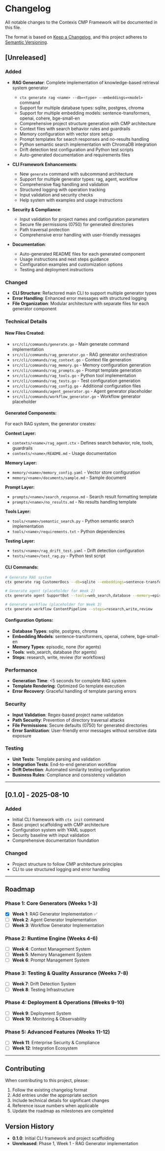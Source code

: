 # Changelog

All notable changes to the Contexis CMP Framework will be documented in this file.

The format is based on [Keep a Changelog](https://keepachangelog.com/en/1.0.0/),
and this project adheres to [Semantic Versioning](https://semver.org/spec/v2.0.0.html).

## [Unreleased]

### Added
- **RAG Generator**: Complete implementation of knowledge-based retrieval system generator
  - `ctx generate rag <name> --db=<type> --embeddings=<model>` command
  - Support for multiple database types: sqlite, postgres, chroma
  - Support for multiple embedding models: sentence-transformers, openai, cohere, bge-small-en
  - Comprehensive project structure generation with CMP architecture
  - Context files with search behavior rules and guardrails
  - Memory configuration with vector store setup
  - Prompt templates for search responses and no-results handling
  - Python semantic search implementation with ChromaDB integration
  - Drift detection test configuration and Python test scripts
  - Auto-generated documentation and requirements files

- **CLI Framework Enhancements**:
  - New `generate` command with subcommand architecture
  - Support for multiple generator types: rag, agent, workflow
  - Comprehensive flag handling and validation
  - Structured logging with operation tracking
  - Input validation and security checks
  - Help system with examples and usage instructions

- **Security & Compliance**:
  - Input validation for project names and configuration parameters
  - Secure file permissions (0750) for generated directories
  - Path traversal protection
  - Comprehensive error handling with user-friendly messages

- **Documentation**:
  - Auto-generated README files for each generated component
  - Usage instructions and next steps guidance
  - Configuration examples and customization options
  - Testing and deployment instructions

### Changed
- **CLI Structure**: Refactored main CLI to support multiple generator types
- **Error Handling**: Enhanced error messages with structured logging
- **File Organization**: Modular architecture with separate files for each generator component

### Technical Details

#### New Files Created:
- `src/cli/commands/generate.go` - Main generate command implementation
- `src/cli/commands/rag_generator.go` - RAG generator orchestration
- `src/cli/commands/rag_context.go` - Context file generation
- `src/cli/commands/rag_memory.go` - Memory configuration generation
- `src/cli/commands/rag_prompts.go` - Prompt template generation
- `src/cli/commands/rag_tools.go` - Python tool implementation
- `src/cli/commands/rag_tests.go` - Test configuration generation
- `src/cli/commands/rag_config.go` - Additional configuration files
- `src/cli/commands/agent_generator.go` - Agent generator placeholder
- `src/cli/commands/workflow_generator.go` - Workflow generator placeholder

#### Generated Components:
For each RAG system, the generator creates:

**Context Layer:**
- `contexts/<name>/rag_agent.ctx` - Defines search behavior, role, tools, guardrails
- `contexts/<name>/README.md` - Usage documentation

**Memory Layer:**
- `memory/<name>/memory_config.yaml` - Vector store configuration
- `memory/<name>/documents/sample.md` - Sample document

**Prompt Layer:**
- `prompts/<name>/search_response.md` - Search result formatting template
- `prompts/<name>/no_results.md` - No results handling template

**Tools Layer:**
- `tools/<name>/semantic_search.py` - Python semantic search implementation
- `tools/<name>/requirements.txt` - Python dependencies

**Testing Layer:**
- `tests/<name>/rag_drift_test.yaml` - Drift detection configuration
- `tests/<name>/test_rag.py` - Python test script

#### CLI Commands:
```bash
# Generate RAG system
ctx generate rag CustomerDocs --db=sqlite --embeddings=sentence-transformers

# Generate agent (placeholder for Week 2)
ctx generate agent SupportBot --tools=web_search,database --memory=episodic

# Generate workflow (placeholder for Week 3)
ctx generate workflow ContentPipeline --steps=research,write,review
```

#### Configuration Options:
- **Database Types**: sqlite, postgres, chroma
- **Embedding Models**: sentence-transformers, openai, cohere, bge-small-en
- **Memory Types**: episodic, none (for agents)
- **Tools**: web_search, database (for agents)
- **Steps**: research, write, review (for workflows)

### Performance
- **Generation Time**: <5 seconds for complete RAG system
- **Template Rendering**: Optimized Go template execution
- **Error Recovery**: Graceful handling of template parsing errors

### Security
- **Input Validation**: Regex-based project name validation
- **Path Security**: Prevention of directory traversal attacks
- **File Permissions**: Secure defaults (0750) for generated directories
- **Error Sanitization**: User-friendly error messages without sensitive data exposure

### Testing
- **Unit Tests**: Template parsing and validation
- **Integration Tests**: End-to-end generation workflow
- **Drift Detection**: Automated similarity testing configuration
- **Business Rules**: Compliance and consistency validation

---

## [0.1.0] - 2025-08-10

### Added
- Initial CLI framework with `ctx init` command
- Basic project scaffolding with CMP architecture
- Configuration system with YAML support
- Security baseline with input validation
- Comprehensive documentation foundation

### Changed
- Project structure to follow CMP architecture principles
- CLI to use structured logging and error handling

---

## Roadmap

### Phase 1: Core Generators (Weeks 1-3)
- [x] **Week 1**: RAG Generator Implementation ✅
- [ ] **Week 2**: Agent Generator Implementation
- [ ] **Week 3**: Workflow Generator Implementation

### Phase 2: Runtime Engine (Weeks 4-6)
- [ ] **Week 4**: Context Management System
- [ ] **Week 5**: Memory Management System
- [ ] **Week 6**: Prompt Management System

### Phase 3: Testing & Quality Assurance (Weeks 7-8)
- [ ] **Week 7**: Drift Detection System
- [ ] **Week 8**: Testing Infrastructure

### Phase 4: Deployment & Operations (Weeks 9-10)
- [ ] **Week 9**: Deployment System
- [ ] **Week 10**: Monitoring & Observability

### Phase 5: Advanced Features (Weeks 11-12)
- [ ] **Week 11**: Enterprise Security & Compliance
- [ ] **Week 12**: Integration Ecosystem

---

## Contributing

When contributing to this project, please:

1. Follow the existing changelog format
2. Add entries under the appropriate section
3. Include technical details for significant changes
4. Reference issue numbers when applicable
5. Update the roadmap as milestones are completed

## Version History

- **0.1.0**: Initial CLI framework and project scaffolding
- **Unreleased**: Phase 1, Week 1 - RAG Generator implementation
